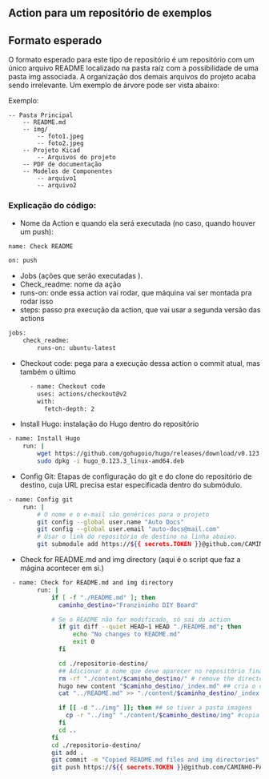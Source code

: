 ## Action para um repositório de exemplos

## Formato esperado

O formato esperado para este tipo de repositório é um repositório com um único arquivo README localizado na pasta raíz com a possibilidade de uma pasta img associada. A organização dos demais arquivos do projeto acaba sendo irrelevante. Um exemplo de árvore pode ser vista abaixo:

Exemplo:

```
-- Pasta Principal
    -- README.md
    -- img/
        -- foto1.jpeg
        -- foto2.jpeg
    -- Projeto Kicad
        -- Arquivos do projeto
    -- PDF de documentação
    -- Modelos de Componentes
        -- arquivo1
        -- arquivo2
```

### Explicação do código:

- Nome da Action e quando ela será executada (no caso, quando houver um push):

```bash
name: Check README

on: push
```

- Jobs (ações que serão executadas ).
- Check_readme: nome da ação
- runs-on: onde essa action vai rodar, que máquina vai ser montada pra rodar isso
- steps: passo pra execução da action, que vai usar a segunda versão das actions

```bash
jobs:
    check_readme:
        runs-on: ubuntu-latest
```

- Checkout code: pega para a execução dessa action o commit atual, mas também o último

```bash
      - name: Checkout code
        uses: actions/checkout@v2
        with:
          fetch-depth: 2
```

- Install Hugo: instalação do Hugo dentro do repositório

```bash
- name: Install Hugo
    run: |
        wget https://github.com/gohugoio/hugo/releases/download/v0.123.3/hugo_0.123.3_linux-amd64.deb
        sudo dpkg -i hugo_0.123.3_linux-amd64.deb
```

- Config Git: Etapas de configuração do git e do clone do repositório de destino, cuja URL precisa estar especificada dentro do submódulo.

```bash
- name: Config git
    run: |
        # O nome e o e-mail são genéricos para o projeto
        git config --global user.name "Auto Docs"
        git config --global user.email "auto-docs@mail.com"
        # Usar o link do repositório de destino na linha abaixo.
        git submodule add https://${{ secrets.TOKEN }}@github.com/CAMINHO-PARA/REPOSITORIO-DESTINO.git repositorio-destino
```

- Check for README.md and img directory (aqui é o script que faz a mágina acontecer em si.)

```bash
 - name: Check for README.md and img directory
        run: |
            if [ -f "./README.md" ]; then
              caminho_destino="Franzininho DIY Board"

            # Se o README não for modificado, só sai da action
              if git diff --quiet HEAD~1 HEAD "./README.md"; then
                  echo "No changes to README.md"
                  exit 0
              fi

              cd ./repositorio-destino/
              ## Adicionar o nome que deve aparecer no repositório final na variável abaico
              rm -rf "./content/$caminho_destino/" # remove the directory na pasta de destino
              hugo new content "$caminho_destino/_index.md" ## cria o conteúdo
              cat "../README.md" >> "./content/$caminho_destino/_index.md" ## copia o README pro conteúdo criado

              if [[ -d "../img" ]]; then ## se tiver a pasta imagens
                cp -r "../img" "./content/$caminho_destino/img" #copia a pasta imagens
              fi
              cd ..
            fi
            cd ./repositorio-destino/
            git add .
            git commit -m "Copied README.md files and img directories"
            git push https://${{ secrets.TOKEN }}@github.com/CAMINHO-PARA/REPOSITORIO-DESTINO.git

```
